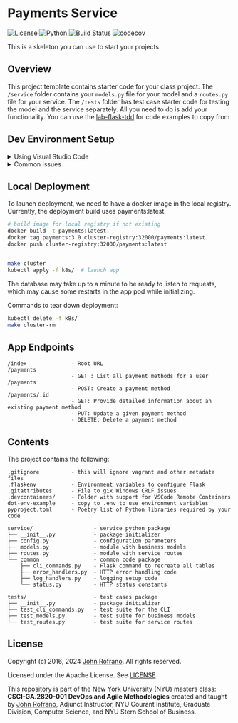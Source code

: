 # Payments Service

[![License](https://img.shields.io/badge/License-Apache_2.0-blue.svg)](https://opensource.org/licenses/Apache-2.0)
[![Python](https://img.shields.io/badge/Language-Python-blue.svg)](https://python.org/)
[![Build Status](https://github.com/CSCI-GA-2820-SP24-003/payments/actions/workflows/ci.yml/badge.svg)](https://github.com/CSCI-GA-2820-SP24-003/payments/actions)
[![codecov](https://codecov.io/gh/CSCI-GA-2820-SP24-003/payments/graph/badge.svg?token=YWXKXD4L0M)](https://codecov.io/gh/CSCI-GA-2820-SP24-003/payments)

This is a skeleton you can use to start your projects

## Overview

This project template contains starter code for your class project. The `/service` folder contains your `models.py` file for your model and a `routes.py` file for your service. The `/tests` folder has test case starter code for testing the model and the service separately. All you need to do is add your functionality. You can use the [lab-flask-tdd](https://github.com/nyu-devops/lab-flask-tdd) for code examples to copy from

## Dev Environment Setup

<details>
  <summary>Using Visual Studio Code</summary>
  
  ### Requirements
  1. Visual Studio Code
  2. Docker 
  3. Install the Dev Containers extension on VS Code

  ### Install instructions
1. Git clone this repo to your machine
2. Start VS Code, run the `Dev Containers: Open Folder in Container...` command from the Command Palette (`F1`)
3. Try `pytest` in the terminal to run tests make sure the environment has been installed correctly.
</details>

<details>
  <summary>Common issues</summary>

1. Database cannot connect / authentication is wrong.
   - Check that the `DATABASE_URI` being used in the repository matches up and the postgres container is running in docker. You may need to recreate the database.
2. Can't start up the dev environment on VS Code.
   - You may need to delete instances of the containers which may have conflicting names with your existing configuration. Alternatively you can also change the config file.
</details>

## Local Deployment

To launch deployment, we need to have a docker image in the local registry. Currently, the deployment build uses payments:latest.

```bash
# build image for local registry if not existing
docker build -t payments:latest.
docker tag payments:3.0 cluster-registry:32000/payments:latest
docker push cluster-registry:32000/payments:latest


make cluster 
kubectl apply -f k8s/  # launch app
```
The database may take up to a minute to be ready to listen to requests, which may cause some restarts in the app pod while initializing.


Commands to tear down deployment:
```bash
kubectl delete -f k8s/
make cluster-rm
```

## App Endpoints

```text
/index              - Root URL
/payments   
                    - GET : List all payment methods for a user
/payments   
                    - POST: Create a payment method
/payments/:id
                    - GET: Provide detailed information about an existing payment method
                    - PUT: Update a given payment method
                    - DELETE: Delete a payment method
```

## Contents

The project contains the following:

```text
.gitignore          - this will ignore vagrant and other metadata files
.flaskenv           - Environment variables to configure Flask
.gitattributes      - File to gix Windows CRLF issues
.devcontainers/     - Folder with support for VSCode Remote Containers
dot-env-example     - copy to .env to use environment variables
pyproject.toml      - Poetry list of Python libraries required by your code

service/                   - service python package
├── __init__.py            - package initializer
├── config.py              - configuration parameters
├── models.py              - module with business models
├── routes.py              - module with service routes
└── common                 - common code package
    ├── cli_commands.py    - Flask command to recreate all tables
    ├── error_handlers.py  - HTTP error handling code
    ├── log_handlers.py    - logging setup code
    └── status.py          - HTTP status constants

tests/                     - test cases package
├── __init__.py            - package initializer
├── test_cli_commands.py   - test suite for the CLI
├── test_models.py         - test suite for business models
└── test_routes.py         - test suite for service routes
```

## License

Copyright (c) 2016, 2024 [John Rofrano](https://www.linkedin.com/in/JohnRofrano/). All rights reserved.

Licensed under the Apache License. See [LICENSE](LICENSE)

This repository is part of the New York University (NYU) masters class: **CSCI-GA.2820-001 DevOps and Agile Methodologies** created and taught by [John Rofrano](https://cs.nyu.edu/~rofrano/), Adjunct Instructor, NYU Courant Institute, Graduate Division, Computer Science, and NYU Stern School of Business.
